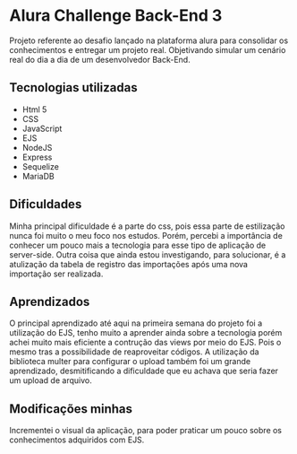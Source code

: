 # Alura Challenge Back-End 3

Projeto referente ao desafio lançado na plataforma alura para consolidar os conhecimentos e entregar um projeto real. Objetivando simular um cenário real do dia a dia de um desenvolvedor Back-End.

## Tecnologias utilizadas

- Html 5
- CSS
- JavaScript
- EJS
- NodeJS
- Express
- Sequelize
- MariaDB

## Dificuldades
Minha principal dificuldade é a parte do css, pois essa parte de estilização nunca foi muito o meu foco nos estudos. Porém, percebi a importância de conhecer um pouco mais a tecnologia para esse tipo de aplicação de server-side. Outra coisa que ainda estou investigando, para solucionar, é a atulização da tabela de registro das importações após uma nova importação ser realizada.

## Aprendizados
O principal aprendizado até aqui na primeira semana do projeto foi a utilização do EJS, tenho muito a aprender ainda sobre a tecnologia porém achei muito mais eficiente a contrução das views por meio do EJS. Pois o mesmo tras a possibilidade de reaproveitar códigos. A utilização da biblioteca multer para configurar o upload também foi um grande aprendizado, desmitificando a dificuldade que eu achava que seria fazer um upload de arquivo.

## Modificações minhas
Incrementei o visual da aplicação, para poder praticar um pouco sobre os conhecimentos adquiridos com EJS.
